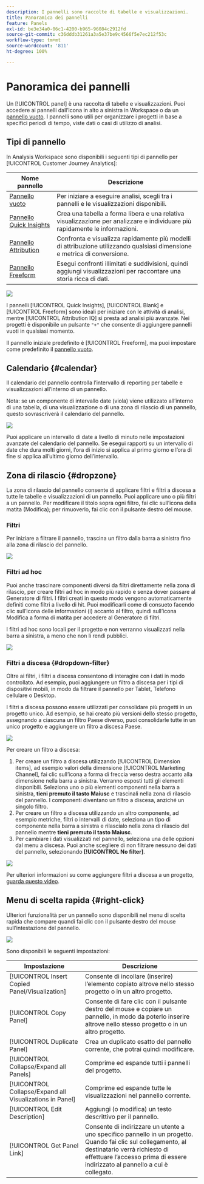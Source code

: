 ```yaml
---
description: I pannelli sono raccolte di tabelle e visualizzazioni.
title: Panoramica dei pannelli
feature: Panels
exl-id: be3e34a0-06c1-4200-b965-96084c2912fd
source-git-commit: c36dddb31261a3a5e37be9c4566f5e7ec212f53c
workflow-type: tm+mt
source-wordcount: '811'
ht-degree: 100%

---
```


# Panoramica dei pannelli

Un [!UICONTROL panel] è una raccolta di tabelle e visualizzazioni. Puoi accedere ai pannelli dall’icona in alto a sinistra in Workspace o da un [pannello vuoto](/help/analysis-workspace/c-panels/blank-panel.md). I pannelli sono utili per organizzare i progetti in base a specifici periodi di tempo, viste dati o casi di utilizzo di analisi.

## Tipi di pannello

In Analysis Workspace sono disponibili i seguenti tipi di pannello per [!UICONTROL Customer Journey Analytics]:

| Nome pannello | Descrizione |
| --- | --- |
| [Pannello vuoto](/help/analysis-workspace/c-panels/blank-panel.md) | Per iniziare a eseguire analisi, scegli tra i pannelli e le visualizzazioni disponibili. |
| [Pannello Quick Insights](quickinsight.md) | Crea una tabella a forma libera e una relativa visualizzazione per analizzare e individuare più rapidamente le informazioni. |
| [Pannello Attribution](attribution.md) | Confronta e visualizza rapidamente più modelli di attribuzione utilizzando qualsiasi dimensione e metrica di conversione. |
| [Pannello Freeform](freeform-panel.md) | Esegui confronti illimitati e suddivisioni, quindi aggiungi visualizzazioni per raccontare una storia ricca di dati. |

![](assets/panel-overview.png)

I pannelli [!UICONTROL Quick Insights], [!UICONTROL Blank] e [!UICONTROL Freeform] sono ideali per iniziare con le attività di analisi, mentre [!UICONTROL Attribution IQ] si presta ad analisi più avanzate. Nei progetti è disponibile un pulsante `"+"` che consente di aggiungere pannelli vuoti in qualsiasi momento.

Il pannello iniziale predefinito è [!UICONTROL Freeform], ma puoi impostare come predefinito il [pannello vuoto](/help/analysis-workspace/c-panels/blank-panel.md).

## Calendario {#calendar}

Il calendario del pannello controlla l’intervallo di reporting per tabelle e visualizzazioni all’interno di un pannello.

Nota: se un componente di intervallo date (viola) viene utilizzato all’interno di una tabella, di una visualizzazione o di una zona di rilascio di un pannello, questo sovrascriverà il calendario del pannello.

![](assets/panel-calendar.png)

Puoi applicare un intervallo di date a livello di minuto nelle impostazioni avanzate del calendario del pannello. Se esegui rapporti su un intervallo di date che dura molti giorni, l’ora di inizio si applica al primo giorno e l’ora di fine si applica all’ultimo giorno dell’intervallo.

## Zona di rilascio {#dropzone}

La zona di rilascio del pannello consente di applicare filtri e filtri a discesa a tutte le tabelle e visualizzazioni di un pannello. Puoi applicare uno o più filtri a un pannello. Per modificare il titolo sopra ogni filtro, fai clic sull’icona della matita (Modifica); per rimuoverlo, fai clic con il pulsante destro del mouse.

### Filtri

Per iniziare a filtrare il pannello, trascina un filtro dalla barra a sinistra fino alla zona di rilascio del pannello.

![](assets/segment-filter.png)

### Filtri ad hoc

Puoi anche trascinare componenti diversi da filtri direttamente nella zona di rilascio, per creare filtri ad hoc in modo più rapido e senza dover passare al Generatore di filtri. I filtri creati in questo modo vengono automaticamente definiti come filtri a livello di hit. Puoi modificarli come di consueto facendo clic sull’icona delle informazioni (i) accanto al filtro, quindi sull’icona Modifica a forma di matita per accedere al Generatore di filtri.

I filtri ad hoc sono locali per il progetto e non verranno visualizzati nella barra a sinistra, a meno che non li rendi pubblici.

![](assets/adhoc-segment-filter.png)

### Filtri a discesa {#dropdown-filter}

Oltre ai filtri, i filtri a discesa consentono di interagire con i dati in modo controllato. Ad esempio, puoi aggiungere un filtro a discesa per i tipi di dispositivi mobili, in modo da filtrare il pannello per Tablet, Telefono cellulare o Desktop.

I filtri a discesa possono essere utilizzati per consolidare più progetti in un progetto unico. Ad esempio, se hai creato più versioni dello stesso progetto, assegnando a ciascuna un filtro Paese diverso, puoi consolidarle tutte in un unico progetto e aggiungere un filtro a discesa Paese.

![](assets/dropdown-filter-intro.png)

Per creare un filtro a discesa:

1. Per creare un filtro a discesa utilizzando [!UICONTROL Dimension items], ad esempio valori della dimensione [!UICONTROL Marketing Channel], fai clic sull’icona a forma di freccia verso destra accanto alla dimensione nella barra a sinistra. Verranno esposti tutti gli elementi disponibili. Seleziona uno o più elementi componenti nella barra a sinistra, **tieni premuto il tasto Maiusc** e trascinali nella zona di rilascio del pannello. I componenti diventano un filtro a discesa, anziché un singolo filtro.
1. Per creare un filtro a discesa utilizzando un altro componente, ad esempio metriche, filtri o intervalli di date, seleziona un tipo di componente nella barra a sinistra e rilascialo nella zona di rilascio del pannello mentre **tieni premuto il tasto Maiusc**.
1. Per cambiare i dati visualizzati nel pannello, seleziona una delle opzioni dal menu a discesa. Puoi anche scegliere di non filtrare nessuno dei dati del pannello, selezionando **[!UICONTROL No filter]**.

![](assets/create-dropdown.png)

Per ulteriori informazioni su come aggiungere filtri a discesa a un progetto, [guarda questo video](https://experienceleague.adobe.com/docs/analytics-learn/tutorials/analysis-workspace/using-panels/using-panels-to-organize-your-analysis-workspace-projects.html?lang=it).

## Menu di scelta rapida {#right-click}

Ulteriori funzionalità per un pannello sono disponibili nel menu di scelta rapida che compare quandi fai clic con il pulsante destro del mouse sull’intestazione del pannello.

![](assets/right-click-menu.png)

Sono disponibili le seguenti impostazioni:

| Impostazione | Descrizione |
| --- | --- |
| [!UICONTROL Insert Copied Panel/Visualization] | Consente di incollare (inserire) l’elemento copiato altrove nello stesso progetto o in un altro progetto. |
| [!UICONTROL Copy Panel] | Consente di fare clic con il pulsante destro del mouse e copiare un pannello, in modo da poterlo inserire altrove nello stesso progetto o in un altro progetto. |
| [!UICONTROL Duplicate Panel] | Crea un duplicato esatto del pannello corrente, che potrai quindi modificare. |
| [!UICONTROL Collapse/Expand all Panels] | Comprime ed espande tutti i pannelli del progetto. |
| [!UICONTROL Collapse/Expand all Visualizations in Panel] | Comprime ed espande tutte le visualizzazioni nel pannello corrente. |
| [!UICONTROL Edit Description] | Aggiungi (o modifica) un testo descrittivo per il pannello. |
| [!UICONTROL Get Panel Link] | Consente di indirizzare un utente a uno specifico pannello in un progetto. Quando fai clic sul collegamento, al destinatario verrà richiesto di effettuare l’accesso prima di essere indirizzato al pannello a cui è collegato. |
